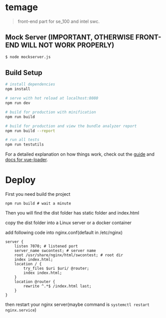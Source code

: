 # temage

> front-end part for se_100 and intel swc.

## Mock Server (IMPORTANT, OTHERWISE FRONT-END WILL NOT WORK PROPERLY)

```bash
$ node mockserver.js
```

## Build Setup

``` bash
# install dependencies
npm install

# serve with hot reload at localhost:8080
npm run dev

# build for production with minification
npm run build

# build for production and view the bundle analyzer report
npm run build --report

# run all tests
npm run testutils
```

For a detailed explanation on how things work, check out the [guide](http://vuejs-templates.github.io/webpack/) and [docs for vue-loader](http://vuejs.github.io/vue-loader).

# Deploy

First you need build the project

```shell
npm run build # wait a minute
```

Then you will find the dist folder has static folder and index.html

copy the  dist folder into a Linux server or a docker container

add following code into nginx.conf(default in /etc/nginx)

```nginx
server {
	listen 7070; # listened port
	server_name swcontest; # server name
	root /usr/share/nginx/html/swcontest; # root dir
	index index.html;
	location / {
		try_files $uri $uri/ @router;
		index index.html;
	}
	location @router {
		rewrite ^.*$ /index.html last;
	}
}
```

then restart your nginx server(maybe command is `systemctl restart nginx.service`)